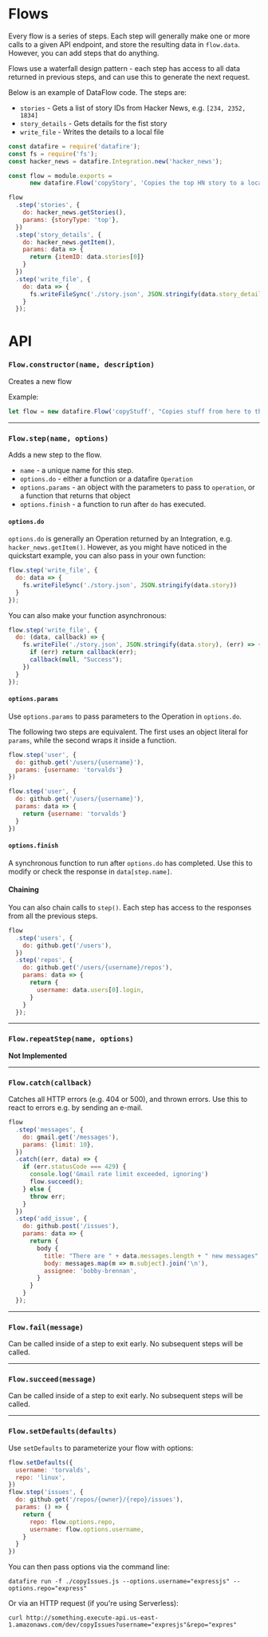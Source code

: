 # Flows
Every flow is a series of steps. Each step will generally make one or more calls
to a given API endpoint, and store the resulting data in `flow.data`. However,
you can add steps that do anything.

Flows use a waterfall design pattern - each step has access to all data returned in
previous steps, and can use this to generate the next request.

Below is an example of DataFlow code. The steps are:
* `stories` - Gets a list of story IDs from Hacker News, e.g. `[234, 2352, 1834]`
* `story_details` - Gets details for the fist story
* `write_file` - Writes the details to a local file

```js
const datafire = require('datafire');
const fs = require('fs');
const hacker_news = datafire.Integration.new('hacker_news');

const flow = module.exports =
      new datafire.Flow('copyStory', 'Copies the top HN story to a local file');

flow
  .step('stories', {
    do: hacker_news.getStories(),
    params: {storyType: 'top'},
  })
  .step('story_details', {
    do: hacker_news.getItem(),
    params: data => {
      return {itemID: data.stories[0]}
    }
  })
  .step('write_file', {
    do: data => {
      fs.writeFileSync('./story.json', JSON.stringify(data.story_details, null, 2));
    }
  });
```

# API
### `Flow.constructor(name, description)`
Creates a new flow

Example:
```js
let flow = new datafire.Flow('copyStuff', "Copies stuff from here to there");
```

---
### `Flow.step(name, options)`
Adds a new step to the flow.
* `name` - a unique name for this step.
* `options.do` - either a function or a datafire `Operation`
* `options.params` - an object with the parameters to pass to `operation`, or
a function that returns that object
* `options.finish` - a function to run after `do` has executed.

#### `options.do`
`options.do` is generally an Operation returned by an Integration, e.g.
`hacker_news.getItem()`.  However, as you might have noticed in the
quickstart example, you can also pass in your own function:
```js
flow.step('write_file', {
  do: data => {
    fs.writeFileSync('./story.json', JSON.stringify(data.story))
  }
});
```

You can also make your function asynchronous:
```js
flow.step('write_file', {
  do: (data, callback) => {
    fs.writeFile('./story.json', JSON.stringify(data.story), (err) => {
      if (err) return callback(err);
      callback(null, "Success");
    })
  }
});
```

#### `options.params`
Use `options.params` to pass parameters to the Operation in `options.do`.

The following two steps are equivalent. The first uses an object literal for `params`,
while the second wraps it inside a function.
```js
flow.step('user', {
  do: github.get('/users/{username}'),
  params: {username: 'torvalds'}
})
```

```js
flow.step('user', {
  do: github.get('/users/{username}'),
  params: data => {
    return {username: 'torvalds'}
  }
})
```

#### `options.finish`
A synchronous function to run after `options.do` has completed. Use this to
modify or check the response in `data[step.name]`.

#### Chaining
You can also chain calls to `step()`. Each step has access to the responses
from all the previous steps.

```js
flow
  .step('users', {
    do: github.get('/users'),
  })
  .step('repos', {
    do: github.get('/users/{username}/repos'),
    params: data => {
      return {
        username: data.users[0].login,
      }
    }
  });
```


---
### `Flow.repeatStep(name, options)`
**Not Implemented**

---
### `Flow.catch(callback)`
Catches all HTTP errors (e.g. 404 or 500), and thrown errors.
Use this to react to errors e.g. by sending an e-mail.

```js
flow
  .step('messages', {
    do: gmail.get('/messages'),
    params: {limit: 10},
  })
  .catch((err, data) => {
    if (err.statusCode === 429) {
      console.log('Gmail rate limit exceeded, ignoring')
      flow.succeed();
    } else {
      throw err;
    }
  })
  .step('add_issue', {
    do: github.post('/issues'),
    params: data => {
      return {
        body {
          title: "There are " + data.messages.length + " new messages",
          body: messages.map(m => m.subject).join('\n'),
          assignee: 'bobby-brennan',
        }
      }
    }
  });
```


---
### `Flow.fail(message)`
Can be called inside of a step to exit early. No subsequent steps will be called.


---
### `Flow.succeed(message)`
Can be called inside of a step to exit early. No subsequent steps will be called.


---
### `Flow.setDefaults(defaults)`
Use `setDefaults` to parameterize your flow with options:

```js
flow.setDefaults({
  username: 'torvalds',
  repo: 'linux',
})
flow.step('issues', {
  do: github.get('/repos/{owner}/{repo}/issues'),
  params: () => {
    return {
      repo: flow.options.repo,
      username: flow.options.username,
    }
  }
})
```

You can then pass options via the command line:
```
datafire run -f ./copyIssues.js --options.username="expressjs" --options.repo="express"
```

Or via an HTTP request (if you're using Serverless):
```
curl http://something.execute-api.us-east-1.amazonaws.com/dev/copyIssues?username="expresjs"&repo="expres"
```

